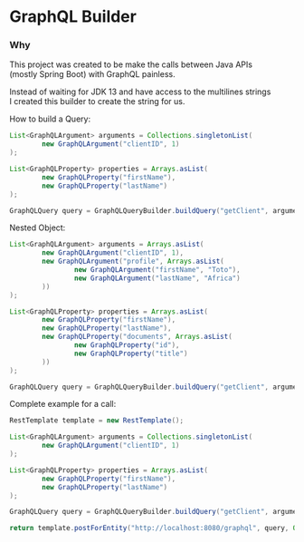 # GraphQL Builder

### Why

This project was created to be make the calls between Java APIs\
(mostly Spring Boot) with GraphQL painless.

Instead of waiting for JDK 13 and have access to the multilines strings\
I created this builder to create the string for us.

How to build a Query:

```java
List<GraphQLArgument> arguments = Collections.singletonList(
        new GraphQLArgument("clientID", 1)
);

List<GraphQLProperty> properties = Arrays.asList(
        new GraphQLProperty("firstName"),
        new GraphQLProperty("lastName")
);

GraphQLQuery query = GraphQLQueryBuilder.buildQuery("getClient", arguments, properties);
```

Nested Object:

```java
List<GraphQLArgument> arguments = Arrays.asList(
        new GraphQLArgument("clientID", 1),
        new GraphQLArgument("profile", Arrays.asList(
                new GraphQLArgument("firstName", "Toto"),
                new GraphQLArgument("lastName", "Africa")
        ))
);

List<GraphQLProperty> properties = Arrays.asList(
        new GraphQLProperty("firstName"),
        new GraphQLProperty("lastName"),
        new GraphQLProperty("documents", Arrays.asList(
                new GraphQLProperty("id"),
                new GraphQLProperty("title")
        ))
);

GraphQLQuery query = GraphQLQueryBuilder.buildQuery("getClient", arguments, properties);
```

Complete example for a call:

```java
RestTemplate template = new RestTemplate();

List<GraphQLArgument> arguments = Collections.singletonList(
        new GraphQLArgument("clientID", 1)
);

List<GraphQLProperty> properties = Arrays.asList(
        new GraphQLProperty("firstName"),
        new GraphQLProperty("lastName")
);

GraphQLQuery query = GraphQLQueryBuilder.buildQuery("getClient", arguments, properties);

return template.postForEntity("http://localhost:8080/graphql", query, Object.class);
```